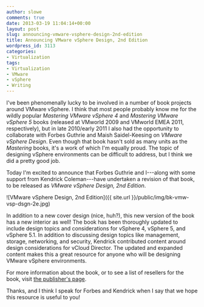 ```yaml
---
author: slowe
comments: true
date: 2013-03-19 11:04:14+00:00
layout: post
slug: announcing-vmware-vsphere-design-2nd-edition
title: Announcing VMware vSphere Design, 2nd Edition
wordpress_id: 3113
categories:
- Virtualization
tags:
- Virtualization
- VMware
- vSphere
- Writing
---
```


I've been phenomenally lucky to be involved in a number of book projects around VMware vSphere. I think that most people probably know me for the wildly popular _Mastering VMware vSphere 4_ and _Mastering VMware vSphere 5_ books (released at VMworld 2009 and VMworld EMEA 2011, respectively), but in late 2010/early 2011 I also had the opportunity to collaborate with Forbes Guthrie and Maish Saidel-Keesing on _VMware vSphere Design_. Even though that book hasn't sold as many units as the _Mastering_ books, it's a work of which I'm equally proud. The topic of designing vSphere environments can be difficult to address, but I think we did a pretty good job.

Today I'm excited to announce that Forbes Guthrie and I---along with some support from Kendrick Coleman---have undertaken a revision of that book, to be released as _VMware vSphere Design, 2nd Edition_. 

![VMware vSphere Design, 2nd Edition]({{ site.url }}/public/img/bk-vmw-vsp-dsgn-2e.jpg)

In addition to a new cover design (nice, huh?), this new version of the book has a new interior as well! The book has been thoroughly updated to include design topics and considerations for vSphere 4, vSphere 5, and vSphere 5.1. In addition to discussing design topics like management, storage, networking, and security, Kendrick contributed content around design considerations for vCloud Director. The updated and expanded content makes this a great resource for anyone who will be designing VMware vSphere environments.

For more information about the book, or to see a list of resellers for the book, visit [the publisher's page](http://www.wiley.com/WileyCDA/WileyTitle/productCd-1118407911,descCd-buy.html).

Thanks, and I think I speak for Forbes and Kendrick when I say that we hope this resource is useful to you!
